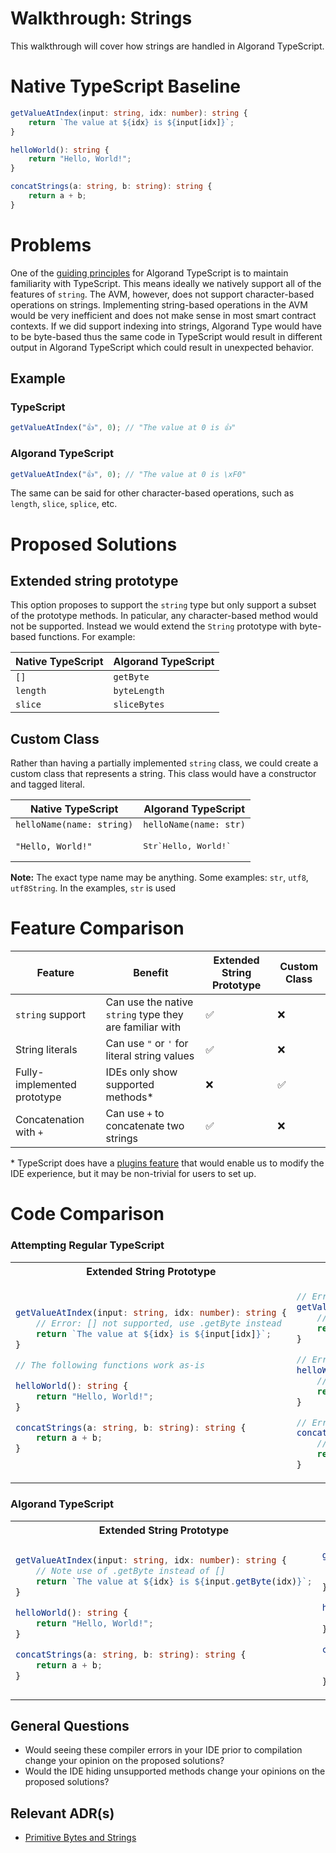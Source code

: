 # Walkthrough: Strings

This walkthrough will cover how strings are handled in Algorand TypeScript.

# Native TypeScript Baseline

```ts
getValueAtIndex(input: string, idx: number): string {
    return `The value at ${idx} is ${input[idx]}`;
}

helloWorld(): string {
    return "Hello, World!";
}

concatStrings(a: string, b: string): string {
    return a + b;
}
```

# Problems

One of the [guiding principles](../../README.md#guiding-principals) for Algorand TypeScript is to maintain familiarity with TypeScript. This means ideally we natively support all of the features of `string`. The AVM, however, does not support character-based operations on strings. Implementing string-based operations in the AVM would be very inefficient and does not make sense in most smart contract contexts. If we did support indexing into strings, Algorand Type would have to be byte-based thus the same code in TypeScript would result in different output in Algorand TypeScript which could result in unexpected behavior.

## Example

### TypeScript

```ts
getValueAtIndex("👍", 0); // "The value at 0 is 👍"
```

### Algorand TypeScript

```ts
getValueAtIndex("👍", 0); // "The value at 0 is \xF0"
```

The same can be said for other character-based operations, such as `length`, `slice`, `splice`, etc.

# Proposed Solutions

## Extended string prototype

This option proposes to support the `string` type but only support a subset of the prototype methods. In paticular, any character-based method would not be supported. Instead we would extend the `String` prototype with byte-based functions. For example:

| Native TypeScript | Algorand TypeScript |
| ----------------- | ------------------- |
| `[]`              | `getByte`           |
| `length`          | `byteLength`        |
| `slice`           | `sliceBytes`        |

## Custom Class

Rather than having a partially implemented `string` class, we could create a custom class that represents a string. This class would have a constructor and tagged literal.

| Native TypeScript         | Algorand TypeScript             |
| ------------------------- | ------------------------------- |
| `helloName(name: string)` | `helloName(name: str)`          |
| `"Hello, World!"`         | <pre>Str\`Hello, World!\`</pre> |

**Note:** The exact type name may be anything. Some examples: `str`, `utf8`, `utf8String`. In the examples, `str` is used

# Feature Comparison

| Feature                     | Benefit                                                 | Extended String Prototype | Custom Class |
| --------------------------- | ------------------------------------------------------- | ------------------------- | ------------ |
| `string` support            | Can use the native `string` type they are familiar with | ✅                        | ❌           |
| String literals             | Can use `"` or `'` for literal string values            | ✅                        | ❌           |
| Fully-implemented prototype | IDEs only show supported methods\*                      | ❌                        | ✅           |
| Concatenation with `+`      | Can use `+` to concatenate two strings                  | ✅                        | ❌           |

\* TypeScript does have a [plugins feature](https://github.com/microsoft/TypeScript/wiki/Writing-a-Language-Service-Plugin#whats-a-language-service-plugin) that would enable us to modify the IDE experience, but it may be non-trivial for users to set up.

# Code Comparison

### Attempting Regular TypeScript

<table>
<tr>
<th>Extended String Prototype</th>
<th>Custom Class</th>
</tr>

<tr>
<td>

```ts
getValueAtIndex(input: string, idx: number): string {
    // Error: [] not supported, use .getByte instead
    return `The value at ${idx} is ${input[idx]}`;
}

// The following functions work as-is

helloWorld(): string {
    return "Hello, World!";
}

concatStrings(a: string, b: string): string {
    return a + b;
}
```

</td>
<td>

```ts
// Error: string not supported, use str instead
getValueAtIndex(input: string, idx: number): string {
    // Error: Template literals not supported, use Str tag instead
    return `The value at ${idx} is ${input[idx]}`;
}

// Error: string not supported, use str instead
helloWorld(): string {
    // Error: String literals not supported, use Str tag instead
    return "Hello, World!";
}

// Error: string not supported, use str instead
concatStrings(a: string, b: string): string {
    // Error: + not supported on strings, use Str tag instead
    return a + b;
}
```

</td>

</tr>
</table>

### Algorand TypeScript

<table>
<tr>
<th>Extended String Prototype</th>
<th>Custom Class</th>
</tr>

<tr>
<td>

```ts
getValueAtIndex(input: string, idx: number): string {
    // Note use of .getByte instead of []
    return `The value at ${idx} is ${input.getByte(idx)}`;
}

helloWorld(): string {
    return "Hello, World!";
}

concatStrings(a: string, b: string): string {
    return a + b;
}

```

</td>
<td>

```ts
getValueAtIndex(input: str, idx: uint64): str {
    // Instead of string literals, we used a tagged template
    return Str`The value at ${idx} is ${input[idx]}`;
}

helloWorld(): string {
    return Str`Hello, World!`;
}

concatStrings(a: str, b: str): string {
    // Instead of using the `+` operator, we used a custom function
    return concat(a, b);
}
```

</td>

</tr>
</table>

## General Questions

- Would seeing these compiler errors in your IDE prior to compilation change your opinion on the proposed solutions?
- Would the IDE hiding unsupported methods change your opinions on the proposed solutions?

## Relevant ADR(s)

- [Primitive Bytes and Strings](../../architecture-decisions/2024-05-21_primitive-bytes-and-strings.md)
